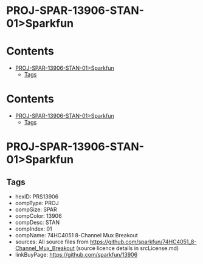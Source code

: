 
PROJ-SPAR-13906-STAN-01>Sparkfun
================================

Contents
========

* [PROJ-SPAR-13906-STAN-01>Sparkfun](#proj-spar-13906-stan-01sparkfun)
	* [Tags](#tags)

Contents
========

* [PROJ-SPAR-13906-STAN-01>Sparkfun](#proj-spar-13906-stan-01sparkfun)
	* [Tags](#tags)

# PROJ-SPAR-13906-STAN-01>Sparkfun

## Tags

- hexID: PRS13906
- oompType: PROJ
- oompSize: SPAR
- oompColor: 13906
- oompDesc: STAN
- oompIndex: 01
- oompName: 74HC4051 8-Channel Mux Breakout
- sources: All source files from https://github.com/sparkfun/74HC4051_8-Channel_Mux_Breakout (source licence details in srcLicense.md)
- linkBuyPage: https://github.com/sparkfun/13906
